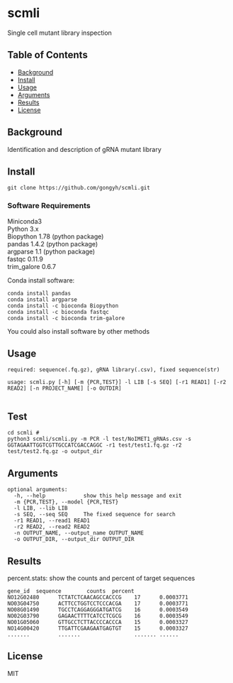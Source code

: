 # scmli


Single cell mutant library inspection 

## Table of Contents

- [Background](#background)
- [Install](#install)
- [Usage](#usage)
- [Arguments](#arguments)
- [Results](#results)
- [License](#license)

## Background
Identification and description of gRNA mutant library 

## Install

```
git clone https://github.com/gongyh/scmli.git
```

### Software Requirements

Miniconda3<br />
Python 3.x <br />
Biopython 1.78 (python package)<br />
pandas 1.4.2 (python package)<br />
argparse 1.1 (python package)<br />
fastqc 0.11.9<br />
trim_galore 0.6.7<br />

Conda install software:
```
conda install pandas
conda install argparse
conda install -c bioconda Biopython
conda install -c bioconda fastqc
conda install -c bioconda trim-galore
```
You could also install software by other methods

## Usage
```
required: sequence(.fq.gz), gRNA library(.csv), fixed sequence(str)

usage: scmli.py [-h] [-m {PCR,TEST}] -l LIB [-s SEQ] [-r1 READ1] [-r2 READ2] [-n PROJECT_NAME] [-o OUTDIR]
                

```

## Test
```
cd scmli #
python3 scmli/scmli.py -m PCR -l test/NoIMET1_gRNAs.csv -s GGTAGAATTGGTCGTTGCCATCGACCAGGC -r1 test/test1.fq.gz -r2 test/test2.fq.gz -o output_dir
```

## Arguments
```
optional arguments:
  -h, --help            show this help message and exit
  -m {PCR,TEST}, --model {PCR,TEST}
  -l LIB, --lib LIB
  -s SEQ, --seq SEQ     The fixed sequence for search
  -r1 READ1, --read1 READ1
  -r2 READ2, --read2 READ2
  -n OUTPUT_NAME, --output_name OUTPUT_NAME
  -o OUTPUT_DIR, --output_dir OUTPUT_DIR
```

## Results
percent.stats: show the counts and percent of target sequences
```
gene_id	 sequence        counts  percent
NO12G02480      TCTATCTCAACAGCCACCCG    17      0.0003771
NO03G04750      ACTTCCTGGTCCTCCCACGA    17      0.0003771
NO08G01490      TGCCTCAGGAGGGATGATCG    16      0.0003549
NO02G03790      GAGAACTTTTCATCCTCGCG    16      0.0003549
NO01G05060      GTTGCCTCTTACCCCACCCA    15      0.0003327
NO14G00420      TTGATTCGAAGAATGAGTGT    15      0.0003327
.......         .......                 ....... ......
```

## License
MIT

